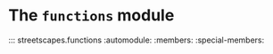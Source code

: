 # The `functions` module

::: streetscapes.functions
    :automodule:
    :members:
    :special-members:
